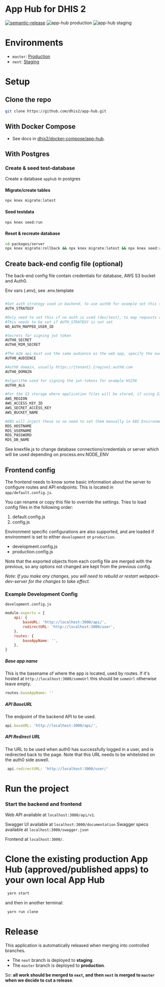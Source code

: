 # App Hub for DHIS 2

[![semantic-release](https://img.shields.io/badge/%20%20%F0%9F%93%A6%F0%9F%9A%80-semantic--release-e10079.svg)](https://github.com/semantic-release/semantic-release)
![app-hub production](https://github.com/dhis2/app-hub/workflows/dhis2-docker%20ci/badge.svg?branch=master)
![app-hub staging](https://github.com/dhis2/app-hub/workflows/dhis2-docker%20ci/badge.svg?branch=next)

# Environments

-   `master`: [Production](https://apps.dhis2.org/)
-   `next`: [Staging](https://staging.apps.dhis2.org/)

# Setup

## Clone the repo

```bash
git clone https://github.com/dhis2/app-hub.git
```

## With Docker Compose

-   See docs in [dhis2/docker-compose/app-hub](https://github.com/dhis2/docker-compose/blob/master/app-hub/README.md).

## With Postgres

### Create & seed test-database

Create a database `apphub` in postgres

#### Migrate/create tables

```bash
npx knex migrate:latest
```

#### Seed testdata

```bash
npx knex seed:run
```

#### Reset & recreate database

```bash
cd packages/server
npx knex migrate:rollback && npx knex migrate:latest && npx knex seed:run
```

## Create back-end config file (optional)

The back-end config file contain credentials for database, AWS S3 bucket and Auth0.

Env vars (.env), see .env.template

```bash

#Set auth strategy used in backend, to use auth0 for example set this to 'jwt' and fill in the other auth0 vars
AUTH_STRATEGY

#Only need to set this if no auth is used (dev/test), to map requests against a database user by its id
#This needs to be set if AUTH_STRATEGY is not set
NO_AUTH_MAPPED_USER_ID

#Secrets for signing jwt token
AUTH0_SECRET
AUTH0_M2M_SECRET

#The m2m api must use the same audience as the web app, specify the audience to use here
AUTH0_AUDIENCE

#Auth0 domain, usually https://{tenant}.{region}.auth0.com
AUTH0_DOMAIN

#algorithm used for signing the jwt-tokens for example HS256
AUTH0_ALG

#For the S3 storage where application files will be stored, if using S3.
AWS_REGION
AWS_ACCESS_KEY_ID
AWS_SECRET_ACCESS_KEY
AWS_BUCKET_NAME

#EBS will inject these so no need to set them manually in EBS Environments, in local/other environments set these to the database to use for the app-store backend.
RDS_HOSTNAME
RDS_USERNAME
RDS_PASSWORD
RDS_DB_NAME
```

See knexfile.js to change database connections/credentials or server which will be used depending on process.env.NODE_ENV

## Frontend config

The frontend needs to know some basic information about the server to configure routes and API endpoints.
This is located in `app/default.config.js`.

You can rename or copy this file to override the settings.
Tries to load config files in the following order:

1. default.config.js
2. config.js

Environment specific configurations are also supported, and are loaded if environment is set to either `development` or `production`.

-   development.config.js
-   production.config.js

Note that the exported objects from each config file are merged with the previous, so any options not changed are kept from the previous config.

_Note: If you make any changes, you will need to rebuild or restart webpack-dev-server for the changes to take effect._

### Example Development Config

`development.config.js`

```javascript
module.exports = {
    api: {
        baseURL: 'http://localhost:3000/api/',
        redirectURL: 'http://localhost:3000/user',
    },
    routes: {
        baseAppName: '',
    },
}
```

##### Base app name

This is the basename of where the app is located, used by routes. If it's hosted at `http://localhost:3000/someUrl` this should be `someUrl` otherwise leave empty.

```javascript
routes.baseAppName: ''
```

##### API BaseURL

The endpoint of the backend API to be used.

```javascript
api.baseURL: 'http://localhost:3000/api/',
```

##### API Redirect URL

The URL to be used when auth0 has successfully logged in a user, and is redirected back to the page. Note that this URL needs to be whitelisted on the auth0 side aswell.

```javascript
 api.redirectURL: 'http://localhost:3000/user/'
```

# Run the project

### Start the backend and frontend

Web API available at `localhost:3000/api/v1`.

Swagger UI available at `localhost:3000/documentation`
Swagger specs available at `localhost:3000/swagger.json`

Frontend at `localhost:3000/`.

# Clone the existing production App Hub (approved/published apps) to your own local App Hub

```bash
 yarn start
```

and then in another terminal:

```bash
 yarn run clone
```

# Release

This application is automatically released when merging into controlled
branches.

-   The `next` branch is deployed to **staging**.
-   The `master` branch is deployed to **production**.

So: **all work should be merged to `next`, and then `next` is merged to
`master` when we decide to cut a release**.
